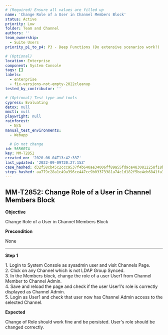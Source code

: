 ```yaml
---
# (Required) Ensure all values are filled up
name: 'Change Role of a User in Channel Members Block'
status: Active
priority: Low
folder: Team and Channel
authors: ''
team_ownership:
  - Suite Users
priority_p1_to_p4: P3 - Deep Functions (Do extensive scenarios work?)

# (Optional)
location: Enterprise
component: System Console
tags: []
labels:
  - enterprise
  - fix-versions-not-empty-2022cleanup
tested_by_contributor: ''

# (Optional) Test type and tools
cypress: Evaluating
detox: null
mmctl: null
playwright: null
rainforest:
  - N/A
manual_test_environments:
  - Webapp

  # Do not change
id: 5656074
key: MM-T2852
created_on: '2020-06-04T13:42:33Z'
last_updated: '2022-09-09T20:27:15Z'
case_hashed: d32f58cb45c2ccc9537f4b640ae34006ff89a55fd9ce4830812258f18b3daacddf6b185559c9f0fb70e982b48a6a9023
steps_hashed: aa779c28a1c49a396ce447cc9b03373381a74c1d182f5be4eb6841fa3717067ff03b07522f55b6f76a4ef36bd331528a
---
```


<!-- (Auto-generated) Based on frontmatter's "key" and "name" -->

## MM-T2852: Change Role of a User in Channel Members Block

**Objective**

Change Role of a User in Channel Members Block

**Precondition**

None

---

**Step 1**

1\. Login to System Console as sysadmin user and visit Channels Page.\
2\. Click on any Channel which is not LDAP Group Synced.\
3\. In the Members block, change the role of a user User1 from Channel Member to Channel Admin.\
4\. Save and reload the page and check if the user User1's role is correctly displayed as Channel Admin.\
5\. Login as User1 and check that user now has Channel Admin access to the selected Channel.

**Expected**

Change of Role should work fine and be persisted. User's role should be changed correctly.

